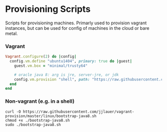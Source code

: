 Provisioning Scripts
====================

Scripts for provisioning machines.  Primarly used to provision
vagrant instances, but can be used for config of machines in the
cloud or bare metal.

### Vagrant

```ruby
Vagrant.configure(2) do |config|
  config.vm.define "ubuntu1404", primary: true do |guest|
    guest.vm.box = "minimal/trusty64"

    # oracle java 8: arg is jre, server-jre, or jdk
    config.vm.provision "shell", path: "https://raw.githubusercontent.com/jjlauer/vagrant-provision/master/linux/bootstrap-java8.sh", args: "server-jre"
  end
end
```

### Non-vagrant (e.g. in a shell)

```
curl -O https://raw.githubusercontent.com/jjlauer/vagrant-provision/master/linux/bootstrap-java8.sh
chmod +x ./bootstrap-java8.sh
sudo ./bootstrap-java8.sh
```
